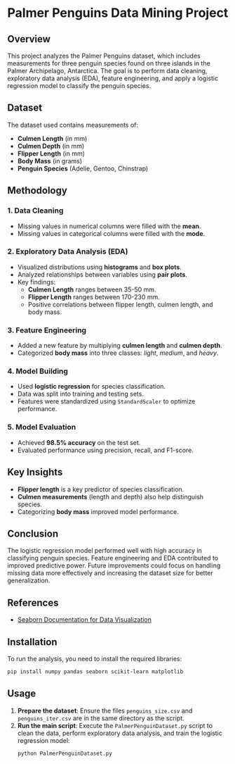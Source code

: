# Palmer Penguins Data Mining Project

## Overview
This project analyzes the Palmer Penguins dataset, which includes measurements for three penguin species found on three islands in the Palmer Archipelago, Antarctica. The goal is to perform data cleaning, exploratory data analysis (EDA), feature engineering, and apply a logistic regression model to classify the penguin species.

## Dataset
The dataset used contains measurements of:
- **Culmen Length** (in mm)
- **Culmen Depth** (in mm)
- **Flipper Length** (in mm)
- **Body Mass** (in grams)
- **Penguin Species** (Adelie, Gentoo, Chinstrap)

## Methodology

### 1. Data Cleaning
- Missing values in numerical columns were filled with the **mean**.
- Missing values in categorical columns were filled with the **mode**.

### 2. Exploratory Data Analysis (EDA)
- Visualized distributions using **histograms** and **box plots**.
- Analyzed relationships between variables using **pair plots**.
- Key findings:
  - **Culmen Length** ranges between 35-50 mm.
  - **Flipper Length** ranges between 170-230 mm.
  - Positive correlations between flipper length, culmen length, and body mass.

### 3. Feature Engineering
- Added a new feature by multiplying **culmen length** and **culmen depth**.
- Categorized **body mass** into three classes: *light*, *medium*, and *heavy*.

### 4. Model Building
- Used **logistic regression** for species classification.
- Data was split into training and testing sets.
- Features were standardized using `StandardScaler` to optimize performance.

### 5. Model Evaluation
- Achieved **98.5% accuracy** on the test set.
- Evaluated performance using precision, recall, and F1-score.

## Key Insights
- **Flipper length** is a key predictor of species classification.
- **Culmen measurements** (length and depth) also help distinguish species.
- Categorizing **body mass** improved model performance.

## Conclusion
The logistic regression model performed well with high accuracy in classifying penguin species. Feature engineering and EDA contributed to improved predictive power. Future improvements could focus on handling missing data more effectively and increasing the dataset size for better generalization.

## References
- [Seaborn Documentation for Data Visualization](https://seaborn.pydata.org/)

## Installation
To run the analysis, you need to install the required libraries:
```bash
pip install numpy pandas seaborn scikit-learn matplotlib
```
## Usage
1. **Prepare the dataset**: Ensure the files `penguins_size.csv` and `penguins_iter.csv` are in the same directory as the script.
2. **Run the main script**: Execute the `PalmerPenguinDataset.py` script to clean the data, perform exploratory data analysis, and train the logistic regression model:
   ```bash
   python PalmerPenguinDataset.py







